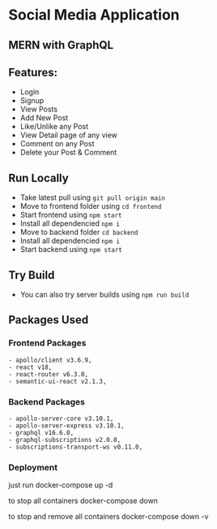 # Social Media Application

## MERN with GraphQL

## Features:
 - Login
 - Signup
 - View Posts
 - Add New Post
 - Like/Unlike any Post
 - View Detail page of any view
 - Comment on any Post
 - Delete your Post & Comment

## Run Locally
 - Take latest pull using `git pull origin main`
 - Move to frontend folder using `cd frontend`
 - Start frontend using `npm start`
 - Install all dependencied `npm i`
 - Move to backend folder `cd backend`
 - Install all dependencied `npm i`
 - Start backend using `npm start`

## Try Build
 - You can also try server builds using `npm run build`

## Packages Used

### Frontend Packages
    - apollo/client v3.6.9,
    - react v18,
    - react-router v6.3.0,
    - semantic-ui-react v2.1.3,
    
### Backend Packages
    - apollo-server-core v3.10.1,
    - apollo-server-express v3.10.1,
    - graphql v16.6.0,
    - graphql-subscriptions v2.0.0,
    - subscriptions-transport-ws v0.11.0,

### Deployment
just run 
docker-compose up -d

to stop all containers
docker-compose down

to stop and remove all containers
docker-compose down -v
